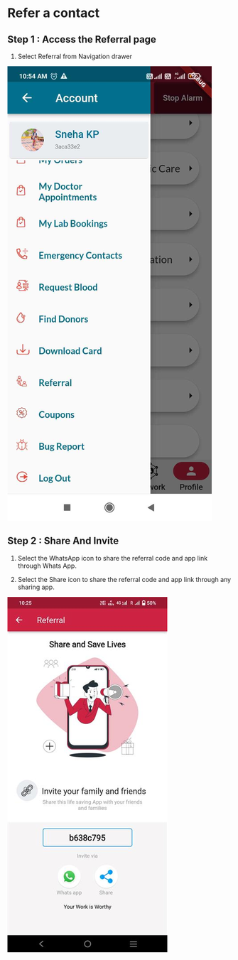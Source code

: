 # Refer a contact

## Step 1 : Access the Referral page

1. Select Referral from Navigation drawer

![Logo1](./images/mobile/signUp/SignUp5.jpg)

## Step 2 : Share And Invite

1. Select the WhatsApp icon to share the referral code and app link through Whats App.

2. Select the Share icon to share the referral code and app link through any sharing app.

![Logo1](./images/mobile/single-page/Referral1.jpg)


